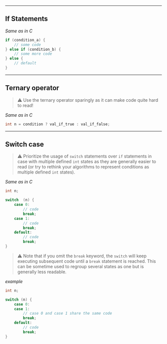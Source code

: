
---
## If Statements

*Same as in C*
```c++
if (condition_a) {
	// some code
} else if (condition_b) {
	// some more code
} else {
	// default
}
```

---
## Ternary operator

> ⚠️ Use the ternary operator sparingly as it can make code quite hard to read!

*Same as in C*
```c++
int n = condition ? val_if_true : val_if_false;
```

---
## Switch case

> ⚠️ Prioritize the usage of `switch` statements over `if` statements in case with multiple defined `int` states as they are generally easier to read (or try to rethink your  algorithms to represent  conditions as multiple defined `int` states). 

*Same as in C*
```c++
int n;

switch  (n) {
	case 0:
		// code
		break;
	case 1:
		// code
		break;
	default:
		// code
		break;
}
```

> ⚠️ Note that if you omit the `break` keyword, the `switch` will keep executing subsequent code until a `break` statement is reached. This can be sometime used to regroup several states as one but is generally less readable.

*example*
```c++
int n;

switch (n) {
	case 0:
	case 1:
		// case 0 and case 1 share the same code
		break;
	default:
		// code
		break;
}
```
